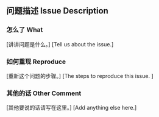 ## 问题描述 Issue Description

### 怎么了 What

[讲讲问题是什么。]
[Tell us about the issue.]

### 如何重现 Reproduce

[重新这个问题的步骤。]
[The steps to reproduce this issue. ]

### 其他的话 Other Comment

[其他要说的话请写在这里。]
[Add anything else here.]
